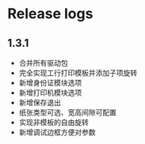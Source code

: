 # Release logs

## 1.3.1 
- 合并所有驱动包
- 完全实现工行打印模板并添加子项旋转
- 新增身份证模块选项
- 新增打印机模块选项
- 新增保存退出
- 纸张类型可选、宽高间隙可配置
- 实现非模板的自由旋转
- 新增调试边框方便对参数